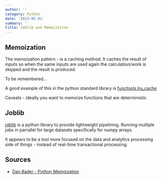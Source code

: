 ```yaml
---
author: ''
category: Python
date: '2023-05-01'
summary: ''
title: Joblib and Memoization
---
```

## Memoization

The memoization pattern - is a caching method.
It caches the result of inputs so when the same inputs are used again the calculation/work is skipped and the result is produced.

To be remembered...

A good example of this in the python standard library is [functools.lru_cache](https://docs.python.org/3/library/functools.html#functools.lru_cache)

Caveats - ideally you want to memoize functions that are deterministic

## Joblib

[joblib](https://joblib.readthedocs.io/en/latest/index.html) is a python library to provide lightweight pipelining.
Running multiple jobs in parrallel for large datasets specifically for numpy arrays.

It appears to be a tool more focused on the data and analytics processing side of things - instead of real-time transactional processing.


## Sources

* [Dan Bader - Python Memoization](https://dbader.org/blog/python-memoization)
